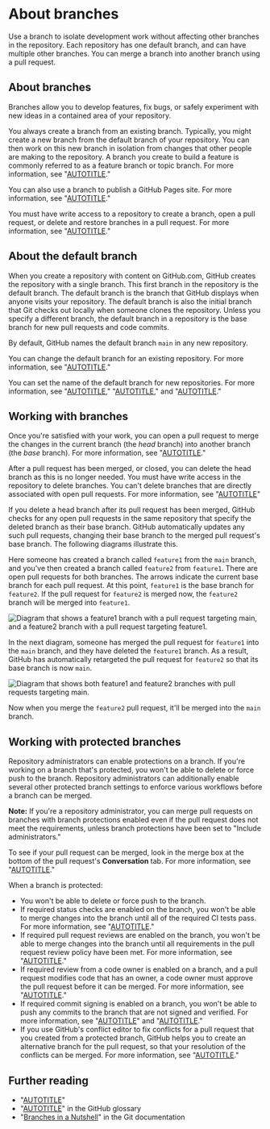 # About branches

Use a branch to isolate development work without affecting other branches in the repository. Each repository has one default branch, and can have multiple other branches. You can merge a branch into another branch using a pull request.

## About branches

Branches allow you to develop features, fix bugs, or safely experiment with new ideas in a contained area of your repository.

You always create a branch from an existing branch. Typically, you might create a new branch from the default branch of your repository. You can then work on this new branch in isolation from changes that other people are making to the repository. A branch you create to build a feature is commonly referred to as a feature branch or topic branch. For more information, see "[AUTOTITLE](/pull-requests/collaborating-with-pull-requests/proposing-changes-to-your-work-with-pull-requests/creating-and-deleting-branches-within-your-repository)."

You can also use a branch to publish a GitHub Pages site. For more information, see "[AUTOTITLE](/pages/getting-started-with-github-pages/about-github-pages)."

You must have write access to a repository to create a branch, open a pull request, or delete and restore branches in a pull request. For more information, see "[AUTOTITLE](/get-started/learning-about-github/access-permissions-on-github)."

## About the default branch

When you create a repository with content on GitHub.com, GitHub creates the repository with a single branch. This first branch in the repository is the default branch. The default branch is the branch that GitHub displays when anyone visits your repository. The default branch is also the initial branch that Git checks out locally when someone clones the repository. Unless you specify a different branch, the default branch in a repository is the base branch for new pull requests and code commits.

By default, GitHub names the default branch `main` in any new repository.

You can change the default branch for an existing repository. For more information, see "[AUTOTITLE](/repositories/configuring-branches-and-merges-in-your-repository/managing-branches-in-your-repository/changing-the-default-branch)."

You can set the name of the default branch for new repositories. For more information, see "[AUTOTITLE](/account-and-profile/setting-up-and-managing-your-personal-account-on-github/managing-personal-account-settings/managing-the-default-branch-name-for-your-repositories)," "[AUTOTITLE](/organizations/managing-organization-settings/managing-the-default-branch-name-for-repositories-in-your-organization)," and "[AUTOTITLE](/admin/policies/enforcing-policies-for-your-enterprise/enforcing-repository-management-policies-in-your-enterprise#enforcing-a-policy-on-the-default-branch-name)."

## Working with branches

Once you're satisfied with your work, you can open a pull request to merge the changes in the current branch (the _head_ branch) into another branch (the _base_ branch). For more information, see "[AUTOTITLE](/pull-requests/collaborating-with-pull-requests/proposing-changes-to-your-work-with-pull-requests/about-pull-requests)."

After a pull request has been merged, or closed, you can delete the head branch as this is no longer needed. You must have write access in the repository to delete branches. You can't delete branches that are directly associated with open pull requests. For more information, see "[AUTOTITLE](/repositories/configuring-branches-and-merges-in-your-repository/managing-branches-in-your-repository/deleting-and-restoring-branches-in-a-pull-request)"

If you delete a head branch after its pull request has been merged, GitHub checks for any open pull requests in the same repository that specify the deleted branch as their base branch. GitHub automatically updates any such pull requests, changing their base branch to the merged pull request's base branch.
The following diagrams illustrate this.

Here someone has created a branch called `feature1` from the `main` branch, and you've then created a branch called `feature2` from `feature1`. There are open pull requests for both branches. The arrows indicate the current base branch for each pull request. At this point, `feature1` is the base branch for `feature2`. If the pull request for `feature2` is merged now, the `feature2` branch will be merged into `feature1`.

![Diagram that shows a feature1 branch with a pull request targeting main, and a feature2 branch with a pull request targeting feature1.](/assets/images/help/branches/pr-retargeting-diagram1.png)

In the next diagram, someone has merged the pull request for `feature1` into the `main` branch, and they have deleted the `feature1` branch. As a result, GitHub has automatically retargeted the pull request for `feature2` so that its base branch is now `main`.

![Diagram that shows both feature1 and feature2 branches with pull requests targeting main.](/assets/images/help/branches/pr-retargeting-diagram2.png)

Now when you merge the `feature2` pull request, it'll be merged into the `main` branch.

## Working with protected branches

Repository administrators can enable protections on a branch. If you're working on a branch that's protected, you won't be able to delete or force push to the branch. Repository administrators can additionally enable several other protected branch settings to enforce various workflows before a branch can be merged.

<div class="ghd-spotlight ghd-spotlight-note border rounded-1 my-3 p-3 f5 color-border-accent-emphasis color-bg-accent">

**Note:** If you're a repository administrator, you can merge pull requests on branches with branch protections enabled even if the pull request does not meet the requirements, unless branch protections have been set to "Include administrators."

</div>

To see if your pull request can be merged, look in the merge box at the bottom of the pull request's **Conversation** tab. For more information, see "[AUTOTITLE](/repositories/configuring-branches-and-merges-in-your-repository/managing-protected-branches/about-protected-branches)."

When a branch is protected:

- You won't be able to delete or force push to the branch.
- If required status checks are enabled on the branch, you won't be able to merge changes into the branch until all of the required CI tests pass. For more information, see "[AUTOTITLE](/pull-requests/collaborating-with-pull-requests/collaborating-on-repositories-with-code-quality-features/about-status-checks)."
- If required pull request reviews are enabled on the branch, you won't be able to merge changes into the branch until all requirements in the pull request review policy have been met. For more information, see "[AUTOTITLE](/pull-requests/collaborating-with-pull-requests/incorporating-changes-from-a-pull-request/merging-a-pull-request)."
- If required review from a code owner is enabled on a branch, and a pull request modifies code that has an owner, a code owner must approve the pull request before it can be merged. For more information, see "[AUTOTITLE](/repositories/managing-your-repositorys-settings-and-features/customizing-your-repository/about-code-owners)."
- If required commit signing is enabled on a branch, you won't be able to push any commits to the branch that are not signed and verified. For more information, see "[AUTOTITLE](/authentication/managing-commit-signature-verification/about-commit-signature-verification)" and "[AUTOTITLE](/repositories/configuring-branches-and-merges-in-your-repository/managing-protected-branches/about-protected-branches#require-signed-commits)."
- If you use GitHub's conflict editor to fix conflicts for a pull request that you created from a protected branch, GitHub  helps you to create an alternative branch for the pull request, so that your resolution of the conflicts can be merged. For more information, see "[AUTOTITLE](/pull-requests/collaborating-with-pull-requests/addressing-merge-conflicts/resolving-a-merge-conflict-on-github)."

## Further reading

- "[AUTOTITLE](/pull-requests/collaborating-with-pull-requests/proposing-changes-to-your-work-with-pull-requests/about-pull-requests)"
- "[AUTOTITLE](/get-started/quickstart/github-glossary#branch)" in the GitHub glossary
- "[Branches in a Nutshell](https://git-scm.com/book/en/v2/Git-Branching-Branches-in-a-Nutshell)" in the Git documentation
